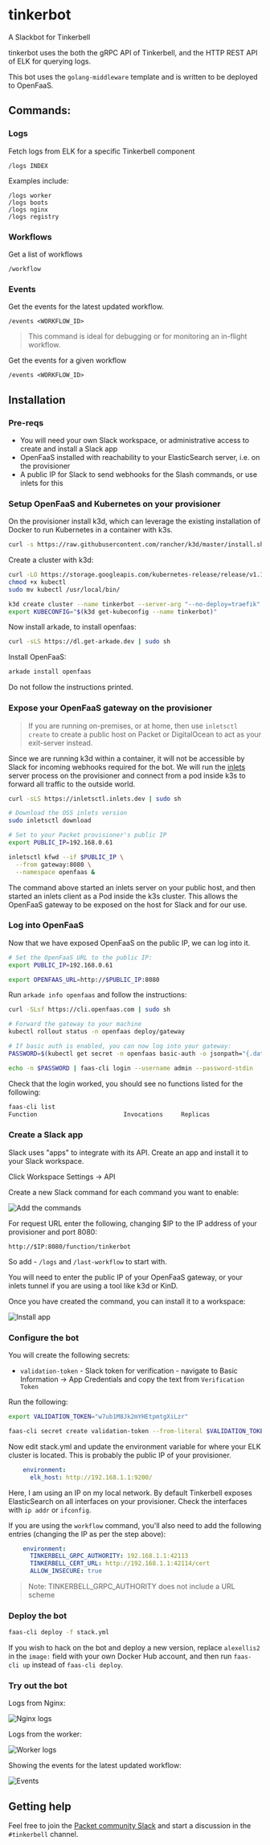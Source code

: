 # tinkerbot

A Slackbot for Tinkerbell

tinkerbot uses the both the gRPC API of Tinkerbell, and the HTTP REST API of ELK for querying logs.

This bot uses the `golang-middleware` template and is written to be deployed to OpenFaaS.

## Commands:

### Logs

Fetch logs from ELK for a specific Tinkerbell component

```
/logs INDEX
```

Examples include:

```
/logs worker
/logs boots
/logs nginx
/logs registry
```

### Workflows

Get a list of workflows

```
/workflow
```

### Events

Get the events for the latest updated workflow.

```
/events <WORKFLOW_ID>
```

> This command is ideal for debugging or for monitoring an in-flight workflow.

Get the events for a given workflow

```
/events <WORKFLOW_ID>
```

## Installation

### Pre-reqs

* You will need your own Slack workspace, or administrative access to create and install a Slack app
* OpenFaaS installed with reachability to your ElasticSearch server, i.e. on the provisioner
* A public IP for Slack to send webhooks for the Slash commands, or use inlets for this

### Setup OpenFaaS and Kubernetes on your provisioner

On the provisioner install k3d, which can leverage the existing installation of Docker to run Kubernetes in a container with k3s.

```bash
curl -s https://raw.githubusercontent.com/rancher/k3d/master/install.sh | bash
```

Create a cluster with k3d:

```bash
curl -LO https://storage.googleapis.com/kubernetes-release/release/v1.18.0/bin/linux/amd64/kubectl
chmod +x kubectl
sudo mv kubectl /usr/local/bin/

k3d create cluster --name tinkerbot --server-arg "--no-deploy=traefik" --server-arg "--no-deploy=servicelb"
export KUBECONFIG="$(k3d get-kubeconfig --name tinkerbot)"
```

Now install arkade, to install openfaas:

```bash
curl -sLS https://dl.get-arkade.dev | sudo sh
```

Install OpenFaaS:

```bash
arkade install openfaas
```

Do not follow the instructions printed.

### Expose your OpenFaaS gateway on the provisioner

> If you are running on-premises, or at home, then use `inletsctl create` to create a public host on Packet or DigitalOcean to act as your exit-server instead.

Since we are running k3d within a container, it will not be accessible by Slack for incoming webhooks required for the bot. We will run the [inlets](https://inlets.dev) server process on the provisioner and connect from a pod inside k3s to forward all traffic to the outside world.

```bash
curl -sLS https://inletsctl.inlets.dev | sudo sh

# Download the OSS inlets version
sudo inletsctl download

# Set to your Packet provisioner's public IP
export PUBLIC_IP=192.168.0.61

inletsctl kfwd --if $PUBLIC_IP \
  --from gateway:8080 \
  --namespace openfaas &
```

The command above started an inlets server on your public host, and then started an inlets client as a Pod inside the k3s cluster. This allows the OpenFaaS gateway to be exposed on the host for Slack and for our use.

### Log into OpenFaaS

Now that we have exposed OpenFaaS on the public IP, we can log into it.

```bash
# Set the OpenFaaS URL to the public IP:
export PUBLIC_IP=192.168.0.61

export OPENFAAS_URL=http://$PUBLIC_IP:8080
```

Run `arkade info openfaas` and follow the instructions:

```bash
curl -SLsf https://cli.openfaas.com | sudo sh

# Forward the gateway to your machine
kubectl rollout status -n openfaas deploy/gateway

# If basic auth is enabled, you can now log into your gateway:
PASSWORD=$(kubectl get secret -n openfaas basic-auth -o jsonpath="{.data.basic-auth-password}" | base64 --decode; echo)

echo -n $PASSWORD | faas-cli login --username admin --password-stdin
```

Check that the login worked, you should see no functions listed for the following:

```bash
faas-cli list
Function                      	Invocations    	Replicas
```

### Create a Slack app

Slack uses "apps" to integrate with its API. Create an app and install it to your Slack workspace.

Click Workspace Settings -> API

Create a new Slack command for each command you want to enable:

![Add the commands](./docs/add-command.png)

For request URL enter the following, changing $IP to the IP address of your provisioner and port 8080:

```
http://$IP:8080/function/tinkerbot
```

So add - `/logs` and `/last-workflow` to start with.

You will need to enter the public IP of your OpenFaaS gateway, or your inlets tunnel if you are using a tool like k3d or KinD.

Once you have created the command, you can install it to a workspace:

![Install app](./docs/install-app.png)

### Configure the bot

You will create the following secrets:

* `validation-token` - Slack token for verification - navigate to Basic Information -> App Credentials and copy the text from `Verification Token`

Run the following:

```sh
export VALIDATION_TOKEN="w7ub1M8Jk2mYHEtpmtgXiLzr"

faas-cli secret create validation-token --from-literal $VALIDATION_TOKEN
```

Now edit stack.yml and update the environment variable for where your ELK cluster is located. This is probably the public IP of your provisioner.

```yaml
    environment:
      elk_host: http://192.168.1.1:9200/
```

Here, I am using an IP on my local network. By default Tinkerbell exposes ElasticSearch on all interfaces on your provisioner. Check the interfaces with `ip addr` or `ifconfig`.

If you are using the `workflow` command, you'll also need to add the following entries (changing the IP as per the step above):

```yaml
    environment:
      TINKERBELL_GRPC_AUTHORITY: 192.168.1.1:42113
      TINKERBELL_CERT_URL: http://192.168.1.1:42114/cert
      ALLOW_INSECURE: true
```

> Note: TINKERBELL_GRPC_AUTHORITY does not include a URL scheme

### Deploy the bot

```bash
faas-cli deploy -f stack.yml
```

If you wish to hack on the bot and deploy a new version, replace `alexellis2` in the `image:` field with your own Docker Hub account, and then run `faas-cli up` instead of `faas-cli deploy`.

### Try out the bot

Logs from Nginx:

![Nginx logs](./docs/nginx-logs.png)

Logs from the worker:

![Worker logs](./docs/worker-logs.png)

Showing the events for the latest updated workflow:

![Events](./docs/events.png)

## Getting help

Feel free to join the [Packet community Slack](https://slack.packet.com) and start a discussion in the `#tinkerbell` channel.
